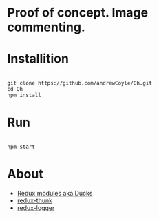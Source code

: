# Proof of concept. Image commenting. #

# Installition #
```

git clone https://github.com/andrewCoyle/Oh.git
cd Oh
npm install
```

# Run #
```

npm start
```

# About #
* [Redux modules aka Ducks]()
* [redux-thunk]()
* [redux-logger]()